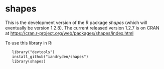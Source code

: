 # shapes

This is the development version of the R package *shapes* (which will eventually be version 1.2.8). 
The current released version 1.2.7 is on CRAN at https://cran.r-project.org/web/packages/shapes/index.html

To use this library in R: 

```xml
   library("devtools")   
   install_github("iandryden/shapes")   
   library(shapes)
```
